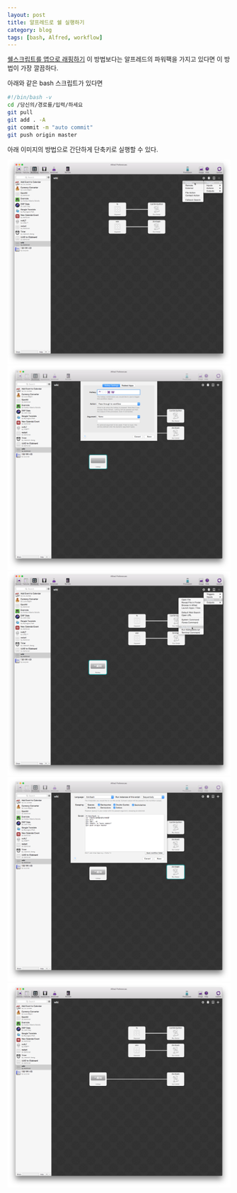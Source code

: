 ```yaml
---
layout: post
title: 알프레드로 쉘 실행하기
category: blog
tags: [bash, Alfred, workflow]
---
```


[쉘스크립트를 앱으로 래핑하기](http://devfuner.github.io/blog/2015/07/28/packaged-bash/) 이 방법보다는 알프레드의 파워팩을 가지고 있다면 이 방법이 가장 깔끔하다.

아래와 같은 bash 스크립트가 있다면  
```bash
#!/bin/bash -v
cd /당신의/경로를/입력/하세요
git pull
git add . -A
git commit -m "auto commit"
git push origin master
```

아래 이미지의 방법으로 간단하게 단축키로 실행할 수 있다.

![알프레드설정](/images/posts/alfred-hotkey/e01edbfc_001.png)  
![알프레드설정](/images/posts/alfred-hotkey/e01edbfc_002.png)  
![알프레드설정](/images/posts/alfred-hotkey/e01edbfc_003.png)  
![알프레드설정](/images/posts/alfred-hotkey/e01edbfc_004.png)  
![알프레드설정](/images/posts/alfred-hotkey/e01edbfc_005.png)  
